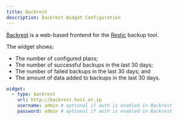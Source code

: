 ```yaml
---
title: Backrest
description: Backrest Widget Configuration
---
```


[Backrest](https://garethgeorge.github.io/backrest/) is a web-based frontend for
the [Restic](https://restic.net/) backup tool.

The widget shows:
  - The number of configured plans;
  - The number of successful backups in the last 30 days;
  - The number of failed backups in the last 30 days; and
  - The amount of data added to backups in the last 30 days.

```yaml
widget:
  - type: backrest
    url: http://backrest.host.or.ip
    username: admin # optional if auth is enabled in Backrest
    password: admin # optional if auth is enabled in Backrest
```
